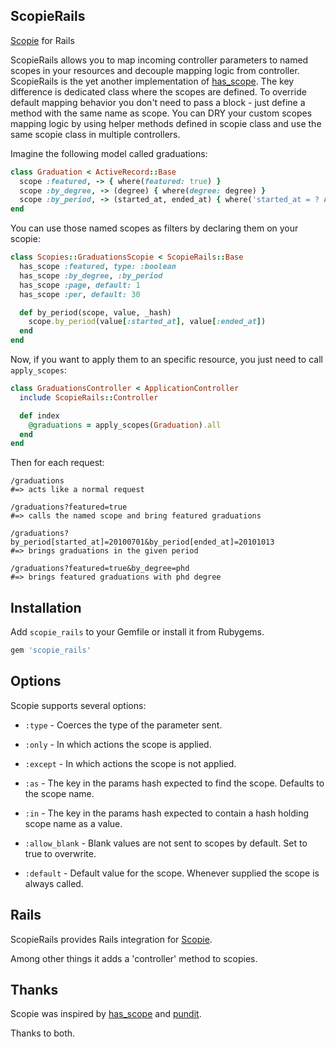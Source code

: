 ## ScopieRails
[Scopie][s] for Rails

ScopieRails allows you to map incoming controller parameters to named scopes in your resources and decouple mapping logic from controller.
ScopieRails is the yet another implementation of [has_scope](http://github.com/plataformatec/has_scope). The key difference is dedicated class where
the scopes are defined. To override default mapping behavior you don't need to pass a block - just define a method with the same name as scope.
You can DRY your custom scopes mapping logic by using helper methods defined in scopie class and use the same scopie class in multiple controllers.

Imagine the following model called graduations:

```ruby
class Graduation < ActiveRecord::Base
  scope :featured, -> { where(featured: true) }
  scope :by_degree, -> (degree) { where(degree: degree) }
  scope :by_period, -> (started_at, ended_at) { where('started_at = ? AND ended_at = ?', started_at, ended_at) }
end
```

You can use those named scopes as filters by declaring them on your scopie:

```ruby
class Scopies::GraduationsScopie < ScopieRails::Base
  has_scope :featured, type: :boolean
  has_scope :by_degree, :by_period
  has_scope :page, default: 1
  has_scope :per, default: 30

  def by_period(scope, value, _hash)
    scope.by_period(value[:started_at], value[:ended_at])
  end
end
```

Now, if you want to apply them to an specific resource, you just need to call `apply_scopes`:

```ruby
class GraduationsController < ApplicationController
  include ScopieRails::Controller

  def index
    @graduations = apply_scopes(Graduation).all
  end
end
```

Then for each request:

```
/graduations
#=> acts like a normal request

/graduations?featured=true
#=> calls the named scope and bring featured graduations

/graduations?by_period[started_at]=20100701&by_period[ended_at]=20101013
#=> brings graduations in the given period

/graduations?featured=true&by_degree=phd
#=> brings featured graduations with phd degree
```

## Installation

Add `scopie_rails` to your Gemfile or install it from Rubygems.

```ruby
gem 'scopie_rails'
```

## Options

Scopie supports several options:

* `:type` - Coerces the type of the parameter sent.

* `:only` - In which actions the scope is applied.

* `:except` - In which actions the scope is not applied.

* `:as` - The key in the params hash expected to find the scope. Defaults to the scope name.

* `:in` - The key in the params hash expected to contain a hash holding scope name as a value.

* `:allow_blank` - Blank values are not sent to scopes by default. Set to true to overwrite.

* `:default` - Default value for the scope. Whenever supplied the scope is always called.

## Rails

ScopieRails provides Rails integration for [Scopie][s].

Among other things it adds a 'controller' method to scopies.

## Thanks

Scopie was inspired by [has_scope](http://github.com/plataformatec/has_scope) and [pundit](http://github.com/elabs/pubdit).

Thanks to both.

[s]: https://github.com/beorc/scopie
